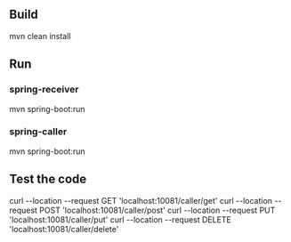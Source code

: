 ## Build
mvn clean install

## Run

### spring-receiver
mvn spring-boot:run
### spring-caller
mvn spring-boot:run

## Test the code
curl --location --request GET 'localhost:10081/caller/get'
curl --location --request POST 'localhost:10081/caller/post'
curl --location --request PUT 'localhost:10081/caller/put'
curl --location --request DELETE 'localhost:10081/caller/delete'